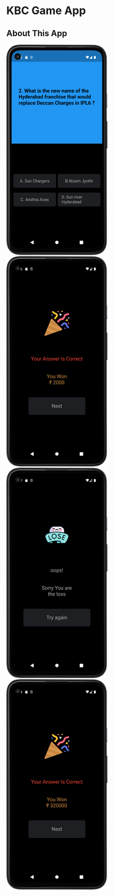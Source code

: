 # KBC Game App


## About This App

<img src="https://github.com/RomitKatrodiya/kbc_game_app/blob/master/images/Screenshot_20220819_154553.png" style=" height:550px; " data-target="animated-image.originalImage"><img src="https://github.com/RomitKatrodiya/kbc_game_app/blob/master/images/Screenshot_20220819_154642.png" style=" height:550px; " data-target="animated-image.originalImage">
<img src="https://github.com/RomitKatrodiya/kbc_game_app/blob/master/images/Screenshot_20220819_154723.png" style=" height:550px; " data-target="animated-image.originalImage">
<img src="https://github.com/RomitKatrodiya/kbc_game_app/blob/master/images/Screenshot_20220819_154924.png" style=" height:550px; " data-target="animated-image.originalImage">
